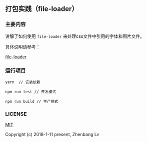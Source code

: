 ## 打包实践（file-loader）

### 主要内容

讲解了如何使用 `file-loader` 来处理css文件中引用的字体和图片文件。

具体说明请参考：

[file-loader](https://github.com/lvzhenbang/webpack-learning/tree/master/doc/first/file-loader.md)

### 运行项目

```
yarn  // 安装依赖

npm run test // 开发模式

npm run build // 生产模式
```

### LICENSE

[MIT](https://opensource.org/licenses/MIT)

Copyright (c) 2018-1-11 present, Zhenbang Lv
